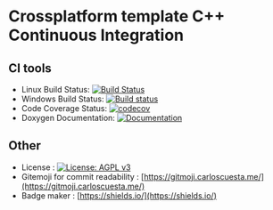 # Crossplatform template C++ Continuous Integration

## CI tools
* Linux Build Status: [![Build Status](https://travis-ci.org/tmonseigne/cpp-crossplatform-ci-template.svg?branch=master)](https://travis-ci.org/tmonseigne/cpp-crossplatform-ci-template)
* Windows Build Status: [![Build status](https://ci.appveyor.com/api/projects/status/c4iaoadea6t1htjg?svg=true)](https://ci.appveyor.com/project/tmonseigne/cpp-crossplatform-ci-template)
* Code Coverage Status: [![codecov](https://codecov.io/gh/tmonseigne/cpp-crossplatform-ci-template/branch/master/graph/badge.svg)](https://codecov.io/gh/tmonseigne/cpp-crossplatform-ci-template)
* Doxygen Documentation: [![Documentation](https://codedocs.xyz/tmonseigne/cpp-crossplatform-ci-template.svg)](https://codedocs.xyz/tmonseigne/cpp-crossplatform-ci-template/)

## Other
* License : [![License: AGPL v3](https://img.shields.io/badge/License-AGPL%20v3-blue.svg)](https://www.gnu.org/licenses/agpl-3.0) 
* Gitemoji for commit readability : [https://gitmoji.carloscuesta.me/](https://gitmoji.carloscuesta.me/)
* Badge maker : [https://shields.io/](https://shields.io/)
